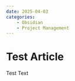 ```yaml
---
date: 2025-04-03
categories:
    - Obsidian
    - Project Management
---
```


# Test Article

Test Text